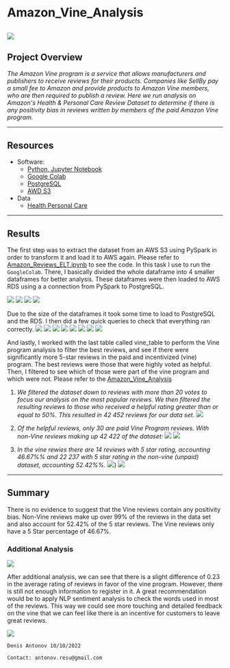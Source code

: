 # Amazon_Vine_Analysis
![](/Images/Front.jpeg)
---
## Project Overview
*The Amazon Vine program is a service that allows manufacturers and publishers to receive reviews for their products. Companies like SellBy pay a small fee to Amazon and provide products to Amazon Vine members, who are then required to publish a review. Here we run analysis on Amazon's Health & Personal Care Review Dataset to determine if there is any positivity bias in reviews written by members of the paid Amazon Vine program.*
____

## Resources
* Software: 
  * [Python, Jupyter Notebook](https://www.python.org)
  * [Google Colab](https://colab.research.google.com)
  * [PostgreSQL](https://www.postgresql.org)
  * [AWD S3](https://aws.amazon.com/ru/free/?all-free-tier.sort-by=item.additionalFields.SortRank&all-free-tier.sort-order=asc&awsf.Free%20Tier%20Categories=categories%23storage&trk=ef6eb286-e573-4353-a5b6-197d6ce97d52&sc_channel=ps&s_kwcid=AL!4422!10!71605848472448!71606291145674&s_kwcid=AL!4422!10!71605848472448!71606291145674&ef_id=8ba6bad780921bd325b9d99362b84349:G:s&awsf.Free%20Tier%20Types=*all)
* Data
  * [Health Personal Care](https://s3.amazonaws.com/amazon-reviews-pds/tsv/index.txt) 
---

## Results
The first step was to extract the dataset from an AWS S3 using PySpark in order to transform it and load it to AWS again. Please refer to [Amazon_Reviews_ELT.ipynb](https://github.com/DangCoop/Amazon_Vine_Analysis/blob/main/Amazon_Reviews_ETL.ipynb) to see the code. In this task I use to run the ```GoogleColab```. There, I basically divided the whole dataframe into 4 smaller dataframes for better analysis. These dataframes were then loaded to AWS RDS using a a connection from PySpark to PostgreSQL.

![](/Images/Colab_Customer.png)
![](/Images/Colab_Product.png)
![](/Images/Colab_review.png)
![](/Images/Colab_Vine.png)

Due to the size of the dataframes it took some time to load to PostgreSQL and the RDS. I then did a few quick queries to check that everything ran correctly.
![](/Images/Postg_Customer_tbl.png)
![](/Images/Pg_Custom.png)
![](/Images/Postg_Product_tbl.png)
![](/Images/Pg_Product.png)
![](/Images/Postg_Review_tbl.png)
![](/Images/Pg_Review.png)
![](/Images/Postg_vine_tbl.png)
![](/Images/Pg_Vine.png)


And lastly, I worked with the last table called vine_table to perform the Vine program analysis to filter the best reviews, and see if there were significantly more 5-star reviews in the paid and incentivized (vine) program. The best reviews were those that were highly voted as helpful. Then, I filtered to see which of those were part of the vine program and which were not. Please refer to the [Amazon_Vine_Analysis](https://github.com/DangCoop/Amazon_Vine_Analysis/blob/main/Vine_Review_Analysis.ipynb)

1. *We filtered the dataset down to reviews with more than 20 votes to focus our analysis on the most popular reviews. We then filtered the resulting reviews to those who received a helpful rating greater than or equal to 50%. This resulted in 42 452 reviews for our data set.*
![](/Images/NV.png)

2. *Of the helpful reviews, only 30 are paid Vine Program reviews. With non-Vine reviews making up 42 422 of the dataset:*
![](/Images/Paid.png)
![](/Images/Unpaid.png)   

3. *In the vine rewies there are 14 reviews with 5 star rating, accounting  46.67%% and 22 237 with 5 star rating in the non-vine (unpaid) dataset, accounting 52.42%%.*
![](/Images/StarReview.png))
![](/Images/5star.png)
---

## Summary
There is no evidence to suggest that the Vine reviews contain any positivity bias. Non-Vine reviews make up over 99% of the reviews in the data set and also account for 52.42% of the 5 star reviews. The Vine reviews only have a 5 Star percentage of 46.67%.

### Additional Analysis
![](/Images/Additional.png)

After additional analysis, we can see that there is a slight difference of 0.23 in the average rating of reviews in favor of the vine program. However, there is still not enough information to register in it. A great recommendation would be to apply NLP sentiment analysis to check the words used in most of the reviews. This way we could see more touching and detailed feedback on the vine that we can feel like there is an incentive for customers to leave great reviews.

![](/Images/Back.jpg)

```Denis Antonov 10/10/2022```

```Contact: antonov.resu@gmail.com```
